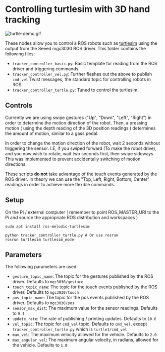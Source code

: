 # Controlling turtlesim with 3D hand tracking
![turtle-demo.gif](../turtle-demo.gif)

These nodes allow you to control a ROS robots such as [turtlesim](http://wiki.ros.org/turtlesim) using the output from the Seeed mgc3030 ROS driver. This folder contains the following files:
- `tracker_controller_basic.py`: Basic template for reading from the ROS driver and triggering commands.
- `tracker_controller_vel.py`: Further fleshes out the above to publish `cmd_vel` Twist messages, the standard topic for controlling robots in ROS.
- `tracker_controller_turtle.py`: Tuned to control the turtlesim.

## Controls
Currently we are using swipe gestures ("Up", "Down", "Left", "Right") in order to determine the motion direction of the robot. Then, a pressing motion ( using the depth reading of the 3D position readings ) determines the amount of motion, similar to a gass pedal. 

In order to change the motion direction of the robot, wait 2 seconds without triggering the sensor. I.E, if you swiped forward (To make the robot drive), and you now wish to rotate, wait two seconds first, then swipe sideways. This was implemented to prevent accidentally switching of motion directions.

These scripts **do not** take advantage of the touch events generated by the ROS driver. In theory we can use the "Top, Left, Right, Bottom, Center" readings in order to achieve more flexible commands.

## Setup
On the Pi / external computer ( remember to point ROS_MASTER_URI to the Pi and source the appropriate ROS distribution and workspaces )
```
sudo apt install ros-melodic-turtlesim

python tracker_controller_turtle.py # Or use rosrun
rosrun turtlesim turtlesim_node
```

## Parameters

The following parameters are used:
- `gesture_topic_name`: The topic for the gestures published by the ROS driver. Defaults to `mgc3030/gesture`
- `touch_topic_name`: The topic for the touch events published by the ROS driver. Defaults to `mgc3030/touch`
- `pos_topic_name`: The topic for the pos events published by the ROS driver. Defaults to `mgc3030/pos`
- `sensor_max_dist`: The maximum value for the sensor readings. Defaults to `0.1`
- `update_rate`: The rate of publishing / printing updates. Defaults to `10.0`
- `vel_topic`: The topic for `cmd_vel` topic. Defaults to `cmd_vel`, except `tracker_controller_turtle.py` which is `turtle1/cmd_vel`
- `max_vel`: The maximum velocity allowed for the vehicle. Defaults to `2.0`
- `max_angular_vel`: The maximum angular velocity, in radians, allowed for the vehicle. Defaults to `1.0`
